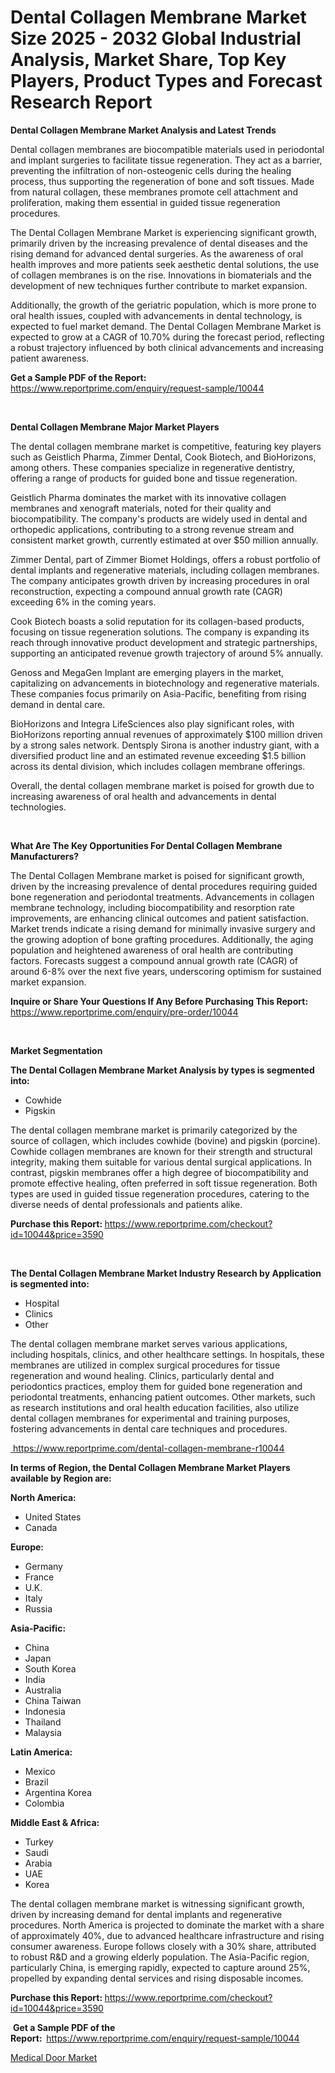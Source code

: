 <p><h1>Dental Collagen Membrane Market Size 2025 - 2032 Global Industrial Analysis, Market Share, Top Key Players, Product Types and Forecast Research Report</h1></p><p><strong>Dental Collagen Membrane Market Analysis and Latest Trends</strong></p>
<p><p>Dental collagen membranes are biocompatible materials used in periodontal and implant surgeries to facilitate tissue regeneration. They act as a barrier, preventing the infiltration of non-osteogenic cells during the healing process, thus supporting the regeneration of bone and soft tissues. Made from natural collagen, these membranes promote cell attachment and proliferation, making them essential in guided tissue regeneration procedures.</p><p>The Dental Collagen Membrane Market is experiencing significant growth, primarily driven by the increasing prevalence of dental diseases and the rising demand for advanced dental surgeries. As the awareness of oral health improves and more patients seek aesthetic dental solutions, the use of collagen membranes is on the rise. Innovations in biomaterials and the development of new techniques further contribute to market expansion. </p><p>Additionally, the growth of the geriatric population, which is more prone to oral health issues, coupled with advancements in dental technology, is expected to fuel market demand. The Dental Collagen Membrane Market is expected to grow at a CAGR of 10.70% during the forecast period, reflecting a robust trajectory influenced by both clinical advancements and increasing patient awareness.</p></p>
<p><strong>Get a Sample PDF of the Report:&nbsp;</strong> <a href="https://www.reportprime.com/enquiry/request-sample/10044?utm_campaign=3439&utm_medium=2&utm_source=Github&utm_content=ia&utm_term=20032025&utm_id=dental-collagen-membrane">https://www.reportprime.com/enquiry/request-sample/10044</a></p>
<p>&nbsp;</p>
<p><strong>Dental Collagen Membrane Major Market Players</strong></p>
<p><p>The dental collagen membrane market is competitive, featuring key players such as Geistlich Pharma, Zimmer Dental, Cook Biotech, and BioHorizons, among others. These companies specialize in regenerative dentistry, offering a range of products for guided bone and tissue regeneration.</p><p>Geistlich Pharma dominates the market with its innovative collagen membranes and xenograft materials, noted for their quality and biocompatibility. The company's products are widely used in dental and orthopedic applications, contributing to a strong revenue stream and consistent market growth, currently estimated at over $50 million annually.</p><p>Zimmer Dental, part of Zimmer Biomet Holdings, offers a robust portfolio of dental implants and regenerative materials, including collagen membranes. The company anticipates growth driven by increasing procedures in oral reconstruction, expecting a compound annual growth rate (CAGR) exceeding 6% in the coming years.</p><p>Cook Biotech boasts a solid reputation for its collagen-based products, focusing on tissue regeneration solutions. The company is expanding its reach through innovative product development and strategic partnerships, supporting an anticipated revenue growth trajectory of around 5% annually.</p><p>Genoss and MegaGen Implant are emerging players in the market, capitalizing on advancements in biotechnology and regenerative materials. These companies focus primarily on Asia-Pacific, benefiting from rising demand in dental care.</p><p>BioHorizons and Integra LifeSciences also play significant roles, with BioHorizons reporting annual revenues of approximately $100 million driven by a strong sales network. Dentsply Sirona is another industry giant, with a diversified product line and an estimated revenue exceeding $1.5 billion across its dental division, which includes collagen membrane offerings.</p><p>Overall, the dental collagen membrane market is poised for growth due to increasing awareness of oral health and advancements in dental technologies.</p></p>
<p>&nbsp;</p>
<p><strong>What Are The Key Opportunities For Dental Collagen Membrane Manufacturers?</strong></p>
<p><p>The Dental Collagen Membrane market is poised for significant growth, driven by the increasing prevalence of dental procedures requiring guided bone regeneration and periodontal treatments. Advancements in collagen membrane technology, including biocompatibility and resorption rate improvements, are enhancing clinical outcomes and patient satisfaction. Market trends indicate a rising demand for minimally invasive surgery and the growing adoption of bone grafting procedures. Additionally, the aging population and heightened awareness of oral health are contributing factors. Forecasts suggest a compound annual growth rate (CAGR) of around 6-8% over the next five years, underscoring optimism for sustained market expansion.</p></p>
<p><strong>Inquire or Share Your Questions If Any Before Purchasing This Report:</strong> <a href="https://www.reportprime.com/enquiry/pre-order/10044?utm_campaign=3439&utm_medium=2&utm_source=Github&utm_content=ia&utm_term=20032025&utm_id=dental-collagen-membrane">https://www.reportprime.com/enquiry/pre-order/10044</a></p>
<p>&nbsp;</p>
<p><strong>Market Segmentation</strong></p>
<p><strong>The Dental Collagen Membrane Market Analysis by types is segmented into:</strong></p>
<p><ul><li>Cowhide</li><li>Pigskin</li></ul></p>
<p><p>The dental collagen membrane market is primarily categorized by the source of collagen, which includes cowhide (bovine) and pigskin (porcine). Cowhide collagen membranes are known for their strength and structural integrity, making them suitable for various dental surgical applications. In contrast, pigskin membranes offer a high degree of biocompatibility and promote effective healing, often preferred in soft tissue regeneration. Both types are used in guided tissue regeneration procedures, catering to the diverse needs of dental professionals and patients alike.</p></p>
<p><strong>Purchase this Report:&nbsp;</strong><a href="https://www.reportprime.com/checkout?id=10044&price=3590&utm_campaign=3439&utm_medium=2&utm_source=Github&utm_content=ia&utm_term=20032025&utm_id=dental-collagen-membrane">https://www.reportprime.com/checkout?id=10044&price=3590</a></p>
<p>&nbsp;</p>
<p><strong>The Dental Collagen Membrane Market Industry Research by Application is segmented into:</strong></p>
<p><ul><li>Hospital</li><li>Clinics</li><li>Other</li></ul></p>
<p><p>The dental collagen membrane market serves various applications, including hospitals, clinics, and other healthcare settings. In hospitals, these membranes are utilized in complex surgical procedures for tissue regeneration and wound healing. Clinics, particularly dental and periodontics practices, employ them for guided bone regeneration and periodontal treatments, enhancing patient outcomes. Other markets, such as research institutions and oral health education facilities, also utilize dental collagen membranes for experimental and training purposes, fostering advancements in dental care techniques and procedures.</p></p>
<p><a href="https://www.reportprime.com/dental-collagen-membrane-r10044?utm_campaign=3439&utm_medium=2&utm_source=Github&utm_content=ia&utm_term=20032025&utm_id=dental-collagen-membrane">&nbsp;https://www.reportprime.com/dental-collagen-membrane-r10044</a></p>
<p><strong>In terms of Region, the Dental Collagen Membrane Market Players available by Region are:</strong></p>
<p>
    <p> <strong> North America: </strong>
        <ul>
            <li>United States</li>
            <li>Canada</li>
        </ul>
        </p> 
    <p> <strong> Europe: </strong>
        <ul>
            <li>Germany</li>
            <li>France</li>
            <li>U.K.</li>
            <li>Italy</li>
            <li>Russia</li>
        </ul>
        </p> 
    <p> <strong> Asia-Pacific: </strong>
        <ul>
            <li>China</li>
            <li>Japan</li>
            <li>South Korea</li>
            <li>India</li>
            <li>Australia</li>
            <li>China Taiwan</li>
            <li>Indonesia</li>
            <li>Thailand</li>
            <li>Malaysia</li>
        </ul>
        </p> 
    <p> <strong> Latin America: </strong>
        <ul>
            <li>Mexico</li>
            <li>Brazil</li>
            <li>Argentina Korea</li>
            <li>Colombia</li>
        </ul>
        </p> 
    <p> <strong> Middle East & Africa: </strong>
        <ul>
            <li>Turkey</li>
            <li>Saudi</li>
            <li>Arabia</li>
            <li>UAE</li>
            <li>Korea</li>
        </ul>
    </p>
    </p>
<p><p>The dental collagen membrane market is witnessing significant growth, driven by increasing demand for dental implants and regenerative procedures. North America is projected to dominate the market with a share of approximately 40%, due to advanced healthcare infrastructure and rising consumer awareness. Europe follows closely with a 30% share, attributed to robust R&D and a growing elderly population. The Asia-Pacific region, particularly China, is emerging rapidly, expected to capture around 25%, propelled by expanding dental services and rising disposable incomes.</p></p>
<p><strong>Purchase this Report: </strong><a href="https://www.reportprime.com/checkout?id=10044&price=3590&utm_campaign=3439&utm_medium=2&utm_source=Github&utm_content=ia&utm_term=20032025&utm_id=dental-collagen-membrane">https://www.reportprime.com/checkout?id=10044&price=3590</a></p>
<p>&nbsp;<strong>Get a Sample PDF of the Report:&nbsp;&nbsp;</strong><a href="https://www.reportprime.com/enquiry/request-sample/10044?utm_campaign=3439&utm_medium=2&utm_source=Github&utm_content=ia&utm_term=20032025&utm_id=dental-collagen-membrane">https://www.reportprime.com/enquiry/request-sample/10044</a></p>
<p><strong></strong></p>
<p><p><a href="https://github.com/bedelibekwe58/Market-Research-Report-List-1/blob/main/medical-door-market.md?utm_campaign=3439&utm_medium=2&utm_source=Github&utm_content=ia&utm_term=20032025&utm_id=dental-collagen-membrane">Medical Door Market</a></p></p>